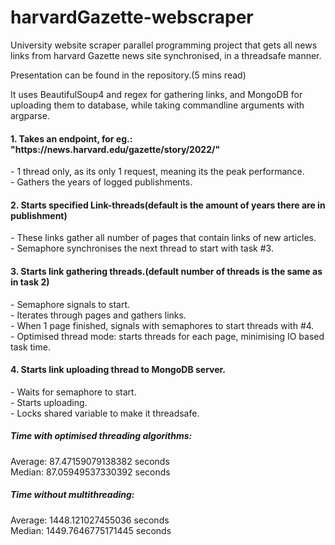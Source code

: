 # <h1>harvardGazette-webscraper</h1>
</h3>University website scraper parallel programming project that gets all news links from harvard Gazette news site synchronised, in a threadsafe manner.

Presentation can be found in the repository.(5 mins read)

It uses BeautifulSoup4 and regex for gathering links, and MongoDB for uploading them to database, while taking commandline arguments with argparse.</h3>

<h4>1. Takes an endpoint, for eg.: "https://news.harvard.edu/gazette/story/2022/"</h4>
  - 1 thread only, as its only 1 request, meaning its the peak performance.<br>
  - Gathers the years of logged publishments.<br>

<h4>2. Starts specified Link-threads(default is the amount of years there are in publishment)</h4>
  - These links gather all number of pages that contain links of new articles.<br>
  - Semaphore synchronises the next thread to start with task #3.<br>

<h4>3. Starts link gathering threads.(default number of threads is the same as in task 2)</h4>
  - Semaphore signals to start.<br>
  - Iterates through pages and gathers links.<br>
  - When 1 page finished, signals with semaphores to start threads with #4.<br>
  - Optimised thread mode: starts threads for each page, minimising IO based task time.<br>

<h4>4. Starts link uploading thread to MongoDB server.</h4>
  - Waits for semaphore to start.<br>
  - Starts uploading.<br>
  - Locks shared variable to make it threadsafe.<br>

<h5>Time with optimised threading algorithms:</h5>
  Average: 87.47159079138382 seconds <br>
  Median: 87.05949537330392 seconds<br>
  
<h5>Time without multithreading:</h5>
  Average: 1448.121027455036 seconds <br>
  Median: 1449.7646775171445 seconds<br>

